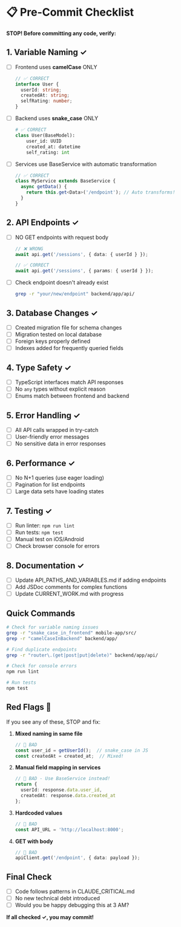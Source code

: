 # 📋 Pre-Commit Checklist

**STOP! Before committing any code, verify:**

## 1. Variable Naming ✓

- [ ] Frontend uses **camelCase** ONLY
  ```typescript
  // ✅ CORRECT
  interface User {
    userId: string;
    createdAt: string;
    selfRating: number;
  }
  ```

- [ ] Backend uses **snake_case** ONLY
  ```python
  # ✅ CORRECT
  class User(BaseModel):
      user_id: UUID
      created_at: datetime
      self_rating: int
  ```

- [ ] Services use BaseService with automatic transformation
  ```typescript
  // ✅ CORRECT
  class MyService extends BaseService {
    async getData() {
      return this.get<Data>('/endpoint'); // Auto transforms!
    }
  }
  ```

## 2. API Endpoints ✓

- [ ] NO GET endpoints with request body
  ```typescript
  // ❌ WRONG
  await api.get('/sessions', { data: { userId } });
  
  // ✅ CORRECT
  await api.get('/sessions', { params: { userId } });
  ```

- [ ] Check endpoint doesn't already exist
  ```bash
  grep -r "your/new/endpoint" backend/app/api/
  ```

## 3. Database Changes ✓

- [ ] Created migration file for schema changes
- [ ] Migration tested on local database
- [ ] Foreign keys properly defined
- [ ] Indexes added for frequently queried fields

## 4. Type Safety ✓

- [ ] TypeScript interfaces match API responses
- [ ] No `any` types without explicit reason
- [ ] Enums match between frontend and backend

## 5. Error Handling ✓

- [ ] All API calls wrapped in try-catch
- [ ] User-friendly error messages
- [ ] No sensitive data in error responses

## 6. Performance ✓

- [ ] No N+1 queries (use eager loading)
- [ ] Pagination for list endpoints
- [ ] Large data sets have loading states

## 7. Testing ✓

- [ ] Run linter: `npm run lint`
- [ ] Run tests: `npm test`
- [ ] Manual test on iOS/Android
- [ ] Check browser console for errors

## 8. Documentation ✓

- [ ] Update API_PATHS_AND_VARIABLES.md if adding endpoints
- [ ] Add JSDoc comments for complex functions
- [ ] Update CURRENT_WORK.md with progress

## Quick Commands

```bash
# Check for variable naming issues
grep -r "snake_case_in_frontend" mobile-app/src/
grep -r "camelCaseInBackend" backend/app/

# Find duplicate endpoints
grep -r "router\.(get|post|put|delete)" backend/app/api/

# Check for console errors
npm run lint

# Run tests
npm test
```

## Red Flags 🚩

If you see any of these, STOP and fix:

1. **Mixed naming in same file**
   ```typescript
   // 🚩 BAD
   const user_id = getUserId();  // snake_case in JS
   const createdAt = created_at;  // Mixed!
   ```

2. **Manual field mapping in services**
   ```typescript
   // 🚩 BAD - Use BaseService instead!
   return {
     userId: response.data.user_id,
     createdAt: response.data.created_at
   };
   ```

3. **Hardcoded values**
   ```typescript
   // 🚩 BAD
   const API_URL = 'http://localhost:8000';
   ```

4. **GET with body**
   ```typescript
   // 🚩 BAD
   apiClient.get('/endpoint', { data: payload });
   ```

## Final Check

- [ ] Code follows patterns in CLAUDE_CRITICAL.md
- [ ] No new technical debt introduced
- [ ] Would you be happy debugging this at 3 AM?

**If all checked ✓, you may commit!**